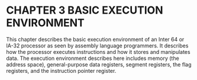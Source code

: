 # CHAPTER 3 BASIC EXECUTION ENVIRONMENT

This chapter describes the basic execution environment of an Inter 64 or IA-32 processor as seen by assembly language programmers.
It describes how the processor executes instructions and how it stores and manipulates data. The execution environment describes here includes memory (the address space), general-purpose data registers, segment registers, the flag registers, and the instruction pointer register.
